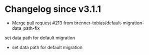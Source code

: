 # Changelog since v3.1.1
- Merge pull request #213 from brenner-tobias/default-migration-data_path-fix

set data path for default migration 
- set data path for default migration 
